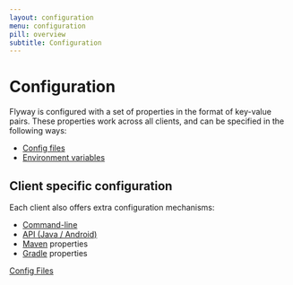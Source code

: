```yaml
---
layout: configuration
menu: configuration
pill: overview
subtitle: Configuration
---
```

# Configuration

Flyway is configured with a set of properties in the format of key-value pairs. These properties work across all clients, and can be specified in the following ways:

- [Config files](/documentation/configfiles)
- [Environment variables](/documentation/envvars)


## Client specific configuration

Each client also offers extra configuration mechanisms:

- [Command-line](/documentation/commandline)
- [API (Java / Android)](/documentation/api)
- [Maven](/documentation/maven) properties
- [Gradle](/documentation/gradle) properties

<p class="next-steps">
  <a class="btn btn-primary" href="/documentation/configfiles">Config Files <i class="fa fa-arrow-right"></i></a>
</p>